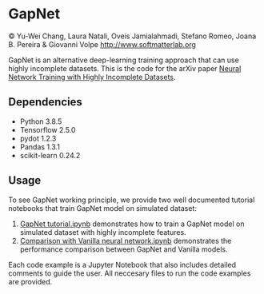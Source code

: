 # GapNet
© Yu-Wei Chang, Laura Natali, Oveis Jamialahmadi, Stefano Romeo, Joana B. Pereira & Giovanni Volpe
http://www.softmatterlab.org

GapNet is an alternative deep-learning training approach that can use highly incomplete datasets. This is the code for the arXiv paper [Neural Network Training with Highly Incomplete Datasets](https://arxiv.org/abs/2107.00429). 

## Dependencies 
* Python 3.8.5
* Tensorflow 2.5.0
* pydot 1.2.3
* Pandas 1.3.1
* scikit-learn 0.24.2

## Usage
To see GapNet working principle, we provide two well documented tutorial notebooks that train GapNet model on simulated dataset:

1. [GapNet tutorial.ipynb](https://github.com/softmatterlab/GapNet/blob/main/src/GapNet%20tutorial.ipynb) demonstrates how to train a GapNet model on simulated dataset with highly incomplete features.
2. [Comparison with Vanilla neural network.ipynb](https://github.com/softmatterlab/GapNet/blob/main/src/Comparison%20with%20Vanilla%20neural%20network.ipynb) demonstrates the performance comparison between GapNet and Vanilla models.

Each code example is a Jupyter Notebook that also includes detailed comments to guide the user. All neccesary files to run the code examples are provided. 
